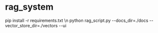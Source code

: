 # rag_system


pip install -r requirements.txt
\n
python rag_script.py --docs_dir=./docs --vector_store_dir=./vectors --ui
